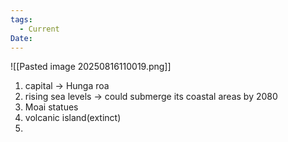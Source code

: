 ```yaml
---
tags:
  - Current
Date:
---
```

![[Pasted image 20250816110019.png]]

1. capital -> Hunga roa
2. rising sea levels -> could submerge its coastal areas by 2080
3. Moai statues
4. volcanic island(extinct)
5. 